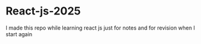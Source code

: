 # React-js-2025
I made this repo while learning react js just for notes and for revision when I start again
